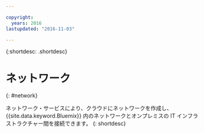 ```yaml
---

copyright:
  years: 2016
lastupdated: "2016-11-03"

---
```


{:shortdesc: .shortdesc}

# ネットワーク
{: #network}

ネットワーク・サービスにより、クラウドにネットワークを作成し、{{site.data.keyword.Bluemix}} 内のネットワークとオンプレミスの IT インフラストラクチャー間を接続できます。
{: shortdesc}
